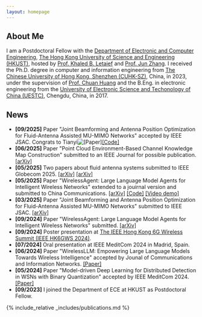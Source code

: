 ```yaml
---
layout: homepage
---
```


## About Me

I am a Postdoctoral Fellow with the [Department of Electronic and Computer Engineering](https://ece.hkust.edu.hk/), [The Hong Kong University of Science and Engineering (HKUST)](https://www.hkust.edu.hk/), hosted by [Prof. Khaled B. Letaief](https://scholar.google.com/citations?user=6WLhtHgAAAAJ) and [Prof. Jun Zhang](https://eejzhang.people.ust.hk/). I received the Ph.D. degree in computer and information engineering from [The Chinese University of Hong Kong, Shenzhen (CUHK-SZ)](https://www.cuhk.edu.cn/), China, in 2023, under the supervision of [Prof. Chuan Huang](https://myweb.cuhk.edu.cn/huangchuan) and the B.Eng. in electronic engineering from the [University of Electronic Science and Techonology of China (UESTC)](https://www.uestc.edu.cn/), Chengdu, China, in 2017.

## News

- **[09/2025]** Paper "Joint Beamforming and Antenna Position Optimization for Fluid-Antenna Assisted MU-MIMO Networks" accepted by IEEE JSAC. Congrats to Tianyi![\[Paper\]](https://ieeexplore.ieee.org/document/11184595)[\[Code\]](https://github.com/liaotianyi0114/FAS-MIMO-WSR-Maximization)
- **[06/2025]** Paper "Point Cloud Environment-Based Channel Knowledge Map Construction" submitted to an IEEE Journal for possible publication. [\[arXiv\]](https://arxiv.org/abs/2506.21112)
- **[05/2025]** Two papers about fluid antenna systems submitted to IEEE Globecom 2025. [\[arXiv\]](https://arxiv.org/abs/2505.04930) [\[arXiv\]](https://arxiv.org/abs/2505.04936)
- **[05/2025]** Paper "WirelessAgent: Large Language Model Agents for Intelligent Wireless Networks" extended to a jouirnal version and submitted to China Communications. [\[arXiv\]](https://arxiv.org/abs/2505.01074) [\[Code\]](https://github.com/jwentong/WirelessAgent_R1) [\[Video demo\]](https://www.youtube.com/watch?v=4fqADkT_XMc)
- **[03/2025]** Paper "Joint Beamforming and Antenna Position Optimization for Fluid-Antenna Assisted MU-MIMO Networks" submitted to IEEE JSAC. [\[arXiv\]](https://arxiv.org/abs/2503.04040)
- **[09/2024]** Paper "WirelessAgent: Large Language Model Agents for Intelligent Wireless Networks" submitted. [\[arXiv\]](https://arxiv.org/abs/2409.07964)
- **[09/2024]** Poster presentation at [The IEEE Hong Kong 6G Wireless Summit (IEEE HK6GWS 2024)](https://hk6gws2024.ieee-hk6gws.org/).
- **[07/2024]** Oral presentation at IEEE MeditCom 2024 in Madrid, Spain.
- **[06/2024]** Paper "WirelessLLM: Empowering Large Language Models Towards Wireless Intelligence" accepted by Jounal of Communications and Information Networks. [\[Paper\]](https://ieeexplore.ieee.org/document/10582827)
- **[05/2024]** Paper "Model-driven Deep Learning for Distributed Detection in WSNs with Binary Quantization" accepted by IEEE MeditCom 2024. [\[Paper\]](https://ieeexplore.ieee.org/abstract/document/10621336)
- **[09/2023]** I joined the Department of ECE at HKUST as Postdoctoral Fellow.


{% include_relative _includes/publications.md %}